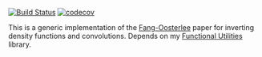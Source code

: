 [![Build Status](https://travis-ci.org/phillyfan1138/FangOost.svg?branch=master)](https://travis-ci.org/phillyfan1138/FangOost)
[![codecov](https://codecov.io/gh/phillyfan1138/FangOost/branch/master/graph/badge.svg)](https://codecov.io/gh/phillyfan1138/FangOost)

This is a generic implementation of the [Fang-Oosterlee](http://ta.twi.tudelft.nl/mf/users/oosterle/oosterlee/COS.pdf) paper for inverting density functions and convolutions.  Depends on my [Functional Utilities](https://github.com/phillyfan1138/FunctionalUtilities) library.
